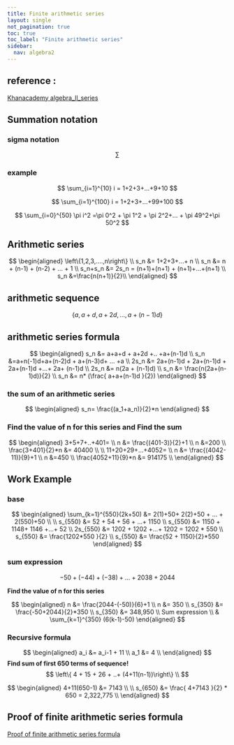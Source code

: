```yaml
---
title: Finite arithmetic series
layout: single
not_pagination: true
toc: true
toc_label: "Finite arithmetic series"
sidebar: 
  nav: algebra2
---
```


## reference :
[Khanacademy algebra_ll_series](https://www.khanacademy.org/math/algebra2/sequences-and-series/alg2-seq-and-series/a/evaluating-arithmetic-series-guided-practice)

## Summation notation 

### sigma notation
$$
\sum 
$$

### example

$$
\sum_{i=1}^{10} i = 1+2+3+...+9+10 
$$

$$
\sum_{i=1}^{100} i = 1+2+3+...+99+100 
$$

$$
\sum_{i=0}^{50} \pi i^2 =\pi 0^2 + \pi 1^2 + \pi 2^2+... + \pi 49^2+\pi 50^2 
$$

## Arithmetic series
$$
\begin{aligned}
\left\{1,2,3,....,n\right\} \\
s_n &= 1+2+3+...+ n \\
s_n &= n + (n-1) + (n-2) + ... + 1 \\
s_n+s_n &= 2s_n = (n+1)+(n+1) + (n+1)+...+(n+1) \\
s_n &=\frac{n(n+1)}{2}\\
\end{aligned}
$$
## arithmetic sequence

$$
 \left\{a, a+d, a+2d, ..., a+(n-1)d \right\}
$$

## arithmetic series formula
$$
\begin{aligned}
s_n &= a+a+d + a+2d +.. +a+(n-1)d \\
s_n &=a+n(-1)d+a+(n-2)d + a+(n-3)d+ ... +a  \\
2s_n &= 2a+(n-1)d + 2a+(n-1)d + 2a+(n-1)d +...+ 2a+ (n-1)d \\
2s_n &= n(2a + (n-1)d) \\
s_n &= \frac{n(2a+(n-1)d)}{2} \\
s_n &= n* (\frac{ a+a+(n-1)d }{2})
\end{aligned}
$$

### the sum of an arithmetic series
$$
\begin{aligned}
s_n= \frac{(a_1+a_n)}{2}*n
\end{aligned}
$$


### Find the value of n for this series and Find the sum
$$
\begin{aligned}
3+5+7+..+401= \\
n &= \frac{(401-3)}{2}+1 \\
n &=200 \\
\frac{3+401}{2}*n &= 40400 \\
\\
11+20+29+...+4052= \\
n &= \frac{(4042-11)}{9}+1 \\
n &=450 \\
\frac{4052+11}{9}*n &= 914175 \\
\end{aligned}
$$

## Work Example

### base
 $$
\begin{aligned}
\sum_{k=1}^{550}(2k+50) &= 2(1)+50+ 2(2)+50 + ... + 2(550)+50 \\
\\
s_{550} &= 52 + 54 + 56 + ...+ 1150 \\
s_{550} &= 1150 + 1148+ 1146 +...+ 52 \\
2s_{550} &= 1202 + 1202 +...+ 1202 = 1202 * 550 \\
s_{550} &= \frac{1202*550 }{2} \\
s_{550} &= \frac{52 + 1150}{2}*550
\end{aligned}
$$

### sum expression

$$
-50+(-44)+(-38)+...+ 2038+ 2044
$$

**Find the value of n for this series**

$$
\begin{aligned}
n &= \frac{2044-(-50)}{6}+1 \\
n &= 350 \\
s_{350} &= \frac{-50+2044}{2}*350 \\
s_{350} &= 348,950 \\
Sum expression \\
& \sum_{k=1}^{350} (6(k-1)-50)
\end{aligned}
$$



### Recursive formula

$$
\begin{aligned}
a_i &= a_i-1 + 11 \\
a_1 &= 4 \\
\end{aligned}
$$
**Find sum of first 650 terms of sequence!**
$$
\left\{ 4 + 15 + 26 + ..+ (4+11(n-1))\right\} \\
$$

$$
\begin{aligned}
4+11(650-1) &=  7143 \\
\\
s_{650} &= \frac{ 4+7143 }{2} * 650 = 2,322,775 \\
\end{aligned}
$$


## Proof of finite arithmetic series formula
[Proof of finite arithmetic series formula](https://www.khanacademy.org/math/algebra2/sequences-and-series/alg2-seq-and-series/v/alternate-proof-to-induction-for-integer-sum)
